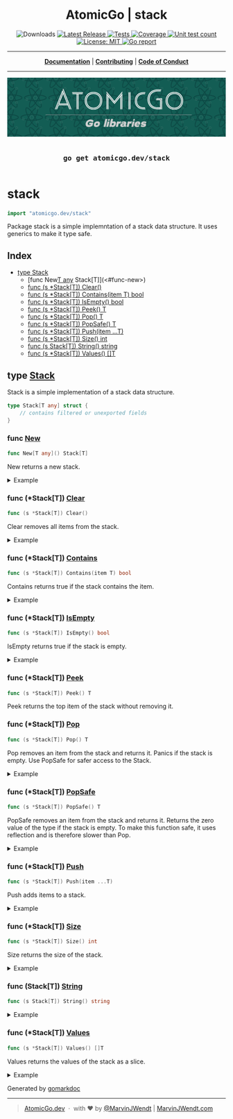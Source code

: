 <h1 align="center">AtomicGo | stack</h1>

<p align="center">
<img src="https://img.shields.io/endpoint?url=https://atomicgo.dev/api/shields/stack&style=flat-square" alt="Downloads">

<a href="https://github.com/atomicgo/stack/releases">
<img src="https://img.shields.io/github/v/release/atomicgo/stack?style=flat-square" alt="Latest Release">
</a>

<a href="https://codecov.io/gh/atomicgo/stack" target="_blank">
<img src="https://img.shields.io/github/actions/workflow/status/atomicgo/stack/go.yml?style=flat-square" alt="Tests">
</a>

<a href="https://codecov.io/gh/atomicgo/stack" target="_blank">
<img src="https://img.shields.io/codecov/c/gh/atomicgo/stack?color=magenta&logo=codecov&style=flat-square" alt="Coverage">
</a>

<a href="https://codecov.io/gh/atomicgo/stack">
<!-- unittestcount:start --><img src="https://img.shields.io/badge/Unit_Tests-23-magenta?style=flat-square" alt="Unit test count"><!-- unittestcount:end -->
</a>

<a href="https://opensource.org/licenses/MIT" target="_blank">
<img src="https://img.shields.io/badge/License-MIT-yellow.svg?style=flat-square" alt="License: MIT">
</a>
  
<a href="https://goreportcard.com/report/github.com/atomicgo/stack" target="_blank">
<img src="https://goreportcard.com/badge/github.com/atomicgo/stack?style=flat-square" alt="Go report">
</a>   

</p>

---

<p align="center">
<strong><a href="https://pkg.go.dev/atomicgo.dev/stack#section-documentation" target="_blank">Documentation</a></strong>
|
<strong><a href="https://github.com/atomicgo/atomicgo/blob/main/CONTRIBUTING.md" target="_blank">Contributing</a></strong>
|
<strong><a href="https://github.com/atomicgo/atomicgo/blob/main/CODE_OF_CONDUCT.md" target="_blank">Code of Conduct</a></strong>
</p>

---

<p align="center">
  <img src="https://raw.githubusercontent.com/atomicgo/atomicgo/main/assets/header.png" alt="AtomicGo">
</p>

<p align="center">
<table>
<tbody>
</tbody>
</table>
</p>
<h3  align="center"><pre>go get atomicgo.dev/stack</pre></h3>
<p align="center">
<table>
<tbody>
</tbody>
</table>
</p>

<!-- gomarkdoc:embed:start -->

<!-- Code generated by gomarkdoc. DO NOT EDIT -->

# stack

```go
import "atomicgo.dev/stack"
```

Package stack is a simple implemntation of a stack data structure. It uses generics to make it type safe.

## Index

- [type Stack](<#type-stack>)
  - [func New[T any]() Stack[T]](<#func-new>)
  - [func (s *Stack[T]) Clear()](<#func-stackt-clear>)
  - [func (s *Stack[T]) Contains(item T) bool](<#func-stackt-contains>)
  - [func (s *Stack[T]) IsEmpty() bool](<#func-stackt-isempty>)
  - [func (s *Stack[T]) Peek() T](<#func-stackt-peek>)
  - [func (s *Stack[T]) Pop() T](<#func-stackt-pop>)
  - [func (s *Stack[T]) PopSafe() T](<#func-stackt-popsafe>)
  - [func (s *Stack[T]) Push(item ...T)](<#func-stackt-push>)
  - [func (s *Stack[T]) Size() int](<#func-stackt-size>)
  - [func (s Stack[T]) String() string](<#func-stackt-string>)
  - [func (s *Stack[T]) Values() []T](<#func-stackt-values>)


## type [Stack](<https://github.com/atomicgo/stack/blob/main/stack.go#L9-L11>)

Stack is a simple implementation of a stack data structure.

```go
type Stack[T any] struct {
    // contains filtered or unexported fields
}
```

### func [New](<https://github.com/atomicgo/stack/blob/main/stack.go#L14>)

```go
func New[T any]() Stack[T]
```

New returns a new stack.

<details><summary>Example</summary>
<p>

```go
package main

import (
	"atomicgo.dev/stack"
)

func main() {
	stack.New[string]()
}
```

</p>
</details>

### func \(\*Stack\[T\]\) [Clear](<https://github.com/atomicgo/stack/blob/main/stack.go#L58>)

```go
func (s *Stack[T]) Clear()
```

Clear removes all items from the stack.

<details><summary>Example</summary>
<p>

```go
package main

import (
	"fmt"

	"atomicgo.dev/stack"
)

func main() {
	s := stack.New[string]()
	s.Push("Hello")
	s.Push("World")

	s.Clear()

	fmt.Println(s)

}
```

#### Output

```
[]
```

</p>
</details>

### func \(\*Stack\[T\]\) [Contains](<https://github.com/atomicgo/stack/blob/main/stack.go#L63>)

```go
func (s *Stack[T]) Contains(item T) bool
```

Contains returns true if the stack contains the item.

<details><summary>Example</summary>
<p>

```go
package main

import (
	"fmt"

	"atomicgo.dev/stack"
)

func main() {
	s := stack.New[string]()
	s.Push("Hello")
	s.Push("World")

	fmt.Println(s.Contains("Hello"))
	fmt.Println(s.Contains("Foo"))

}
```

#### Output

```
true
false
```

</p>
</details>

### func \(\*Stack\[T\]\) [IsEmpty](<https://github.com/atomicgo/stack/blob/main/stack.go#L43>)

```go
func (s *Stack[T]) IsEmpty() bool
```

IsEmpty returns true if the stack is empty.

<details><summary>Example</summary>
<p>

```go
package main

import (
	"fmt"

	"atomicgo.dev/stack"
)

func main() {
	s := stack.New[string]()
	s.Push("Hello")
	s.Push("World")

	fmt.Println(s.IsEmpty())

	s.Clear()

	fmt.Println(s.IsEmpty())

}
```

#### Output

```
false
true
```

</p>
</details>

### func \(\*Stack\[T\]\) [Peek](<https://github.com/atomicgo/stack/blob/main/stack.go#L53>)

```go
func (s *Stack[T]) Peek() T
```

Peek returns the top item of the stack without removing it.

### func \(\*Stack\[T\]\) [Pop](<https://github.com/atomicgo/stack/blob/main/stack.go#L25>)

```go
func (s *Stack[T]) Pop() T
```

Pop removes an item from the stack and returns it. Panics if the stack is empty. Use PopSafe for safer access to the Stack.

<details><summary>Example</summary>
<p>

```go
package main

import (
	"fmt"

	"atomicgo.dev/stack"
)

func main() {
	s := stack.New[string]()
	s.Push("Hello")
	s.Push("World")

	fmt.Println(s.Pop())
	fmt.Println(s.Pop())

}
```

#### Output

```
World
Hello
```

</p>
</details>

### func \(\*Stack\[T\]\) [PopSafe](<https://github.com/atomicgo/stack/blob/main/stack.go#L34>)

```go
func (s *Stack[T]) PopSafe() T
```

PopSafe removes an item from the stack and returns it. Returns the zero value of the type if the stack is empty. To make this function safe, it uses reflection and is therefore slower than Pop.

<details><summary>Example</summary>
<p>

```go
package main

import (
	"fmt"

	"atomicgo.dev/stack"
)

func main() {
	s := stack.New[string]()
	s.Push("Hello")
	s.Push("World")

	fmt.Println(s.PopSafe())
	fmt.Println(s.PopSafe())
	fmt.Println(s.PopSafe())

}
```

#### Output

```
World
Hello
```

</p>
</details>

### func \(\*Stack\[T\]\) [Push](<https://github.com/atomicgo/stack/blob/main/stack.go#L19>)

```go
func (s *Stack[T]) Push(item ...T)
```

Push adds items to a stack.

<details><summary>Example</summary>
<p>

```go
package main

import (
	"fmt"

	"atomicgo.dev/stack"
)

func main() {
	s := stack.New[string]()
	s.Push("Hello")
	s.Push("World")

	fmt.Println(s)

}
```

#### Output

```
[Hello World]
```

</p>
</details>

### func \(\*Stack\[T\]\) [Size](<https://github.com/atomicgo/stack/blob/main/stack.go#L48>)

```go
func (s *Stack[T]) Size() int
```

Size returns the size of the stack.

<details><summary>Example</summary>
<p>

```go
package main

import (
	"fmt"

	"atomicgo.dev/stack"
)

func main() {
	s := stack.New[string]()
	s.Push("Hello")
	s.Push("World")

	fmt.Println(s.Size())

}
```

#### Output

```
2
```

</p>
</details>

### func \(Stack\[T\]\) [String](<https://github.com/atomicgo/stack/blob/main/stack.go#L77>)

```go
func (s Stack[T]) String() string
```

<details><summary>Example</summary>
<p>

```go
package main

import (
	"fmt"

	"atomicgo.dev/stack"
)

func main() {
	s := stack.New[string]()
	s.Push("Hello")
	s.Push("World")

	fmt.Println(s.String())

}
```

#### Output

```
[Hello World]
```

</p>
</details>

### func \(\*Stack\[T\]\) [Values](<https://github.com/atomicgo/stack/blob/main/stack.go#L73>)

```go
func (s *Stack[T]) Values() []T
```

Values returns the values of the stack as a slice.

<details><summary>Example</summary>
<p>

```go
package main

import (
	"fmt"

	"atomicgo.dev/stack"
)

func main() {
	s := stack.New[string]()
	s.Push("Hello")
	s.Push("World")

	fmt.Println(s.Values())

}
```

#### Output

```
[Hello World]
```

</p>
</details>



Generated by [gomarkdoc](<https://github.com/princjef/gomarkdoc>)


<!-- gomarkdoc:embed:end -->

---

> [AtomicGo.dev](https://atomicgo.dev) &nbsp;&middot;&nbsp;
> with ❤️ by [@MarvinJWendt](https://github.com/MarvinJWendt) |
> [MarvinJWendt.com](https://marvinjwendt.com)
